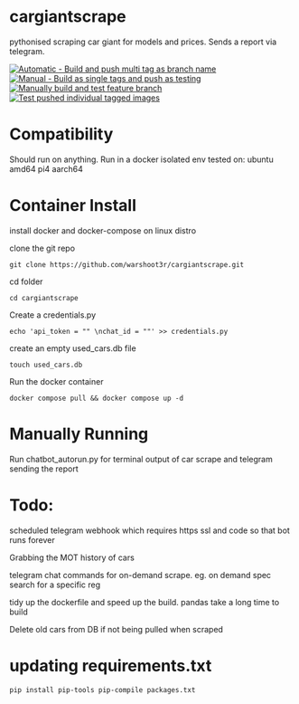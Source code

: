 # cargiantscrape
pythonised scraping car giant for models and prices. Sends a report via telegram.

[![Automatic - Build and push multi tag as branch name](https://github.com/warshoot3r/cargiantscrape/actions/workflows/build-test-master.yml/badge.svg)](https://github.com/warshoot3r/cargiantscrape/actions/workflows/build-test-master.yml)
[![Manual - Build as single tags and push as testing](https://github.com/warshoot3r/cargiantscrape/actions/workflows/build-master-singletags.yml/badge.svg)](https://github.com/warshoot3r/cargiantscrape/actions/workflows/build-master-singletags.yml)
[![Manually build and test feature branch](https://github.com/warshoot3r/cargiantscrape/actions/workflows/build-feature-branch.yml/badge.svg)](https://github.com/warshoot3r/cargiantscrape/actions/workflows/build-feature-branch.yml)
[![Test pushed individual tagged images](https://github.com/warshoot3r/cargiantscrape/actions/workflows/test-master-singletags.yml/badge.svg)](https://github.com/warshoot3r/cargiantscrape/actions/workflows/test-master-singletags.yml)
# Compatibility 
Should run on anything. Run in a docker isolated env
tested on:
ubuntu amd64
pi4 aarch64


# Container Install

install docker and docker-compose on linux distro

clone the git repo
```
git clone https://github.com/warshoot3r/cargiantscrape.git
```
cd folder
```
cd cargiantscrape
```
Create a credentials.py
```
echo 'api_token = "" \nchat_id = ""' >> credentials.py
```

create an empty used_cars.db file
```
touch used_cars.db
```
Run the docker container
```
docker compose pull && docker compose up -d 
```


# Manually Running
Run chatbot_autorun.py for terminal output of car scrape and telegram sending the report


# Todo:
scheduled telegram webhook which requires https ssl and code so that bot runs forever

Grabbing the MOT history of cars

telegram chat commands for on-demand scrape. eg. on demand spec search for a specific reg

tidy up the dockerfile and speed up the build. pandas take a long time to build

Delete old cars from DB if not being pulled when scraped

# updating requirements.txt
`
pip install pip-tools
pip-compile packages.txt 
`
